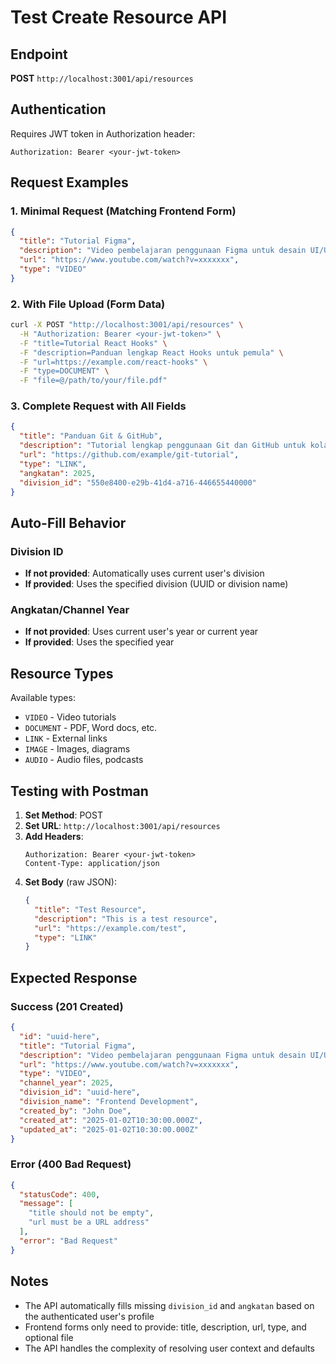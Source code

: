 # Test Create Resource API

## Endpoint
**POST** `http://localhost:3001/api/resources`

## Authentication
Requires JWT token in Authorization header:
```
Authorization: Bearer <your-jwt-token>
```

## Request Examples

### 1. Minimal Request (Matching Frontend Form)
```json
{
  "title": "Tutorial Figma",
  "description": "Video pembelajaran penggunaan Figma untuk desain UI/UX",
  "url": "https://www.youtube.com/watch?v=xxxxxxx",
  "type": "VIDEO"
}
```

### 2. With File Upload (Form Data)
```bash
curl -X POST "http://localhost:3001/api/resources" \
  -H "Authorization: Bearer <your-jwt-token>" \
  -F "title=Tutorial React Hooks" \
  -F "description=Panduan lengkap React Hooks untuk pemula" \
  -F "url=https://example.com/react-hooks" \
  -F "type=DOCUMENT" \
  -F "file=@/path/to/your/file.pdf"
```

### 3. Complete Request with All Fields
```json
{
  "title": "Panduan Git & GitHub",
  "description": "Tutorial lengkap penggunaan Git dan GitHub untuk kolaborasi",
  "url": "https://github.com/example/git-tutorial",
  "type": "LINK",
  "angkatan": 2025,
  "division_id": "550e8400-e29b-41d4-a716-446655440000"
}
```

## Auto-Fill Behavior

### Division ID
- **If not provided**: Automatically uses current user's division
- **If provided**: Uses the specified division (UUID or division name)

### Angkatan/Channel Year
- **If not provided**: Uses current user's year or current year
- **If provided**: Uses the specified year

## Resource Types
Available types:
- `VIDEO` - Video tutorials
- `DOCUMENT` - PDF, Word docs, etc.
- `LINK` - External links
- `IMAGE` - Images, diagrams
- `AUDIO` - Audio files, podcasts

## Testing with Postman

1. **Set Method**: POST
2. **Set URL**: `http://localhost:3001/api/resources`
3. **Add Headers**:
   ```
   Authorization: Bearer <your-jwt-token>
   Content-Type: application/json
   ```
4. **Set Body** (raw JSON):
   ```json
   {
     "title": "Test Resource",
     "description": "This is a test resource",
     "url": "https://example.com/test",
     "type": "LINK"
   }
   ```

## Expected Response

### Success (201 Created)
```json
{
  "id": "uuid-here",
  "title": "Tutorial Figma",
  "description": "Video pembelajaran penggunaan Figma untuk desain UI/UX",
  "url": "https://www.youtube.com/watch?v=xxxxxxx",
  "type": "VIDEO",
  "channel_year": 2025,
  "division_id": "uuid-here",
  "division_name": "Frontend Development",
  "created_by": "John Doe",
  "created_at": "2025-01-02T10:30:00.000Z",
  "updated_at": "2025-01-02T10:30:00.000Z"
}
```

### Error (400 Bad Request)
```json
{
  "statusCode": 400,
  "message": [
    "title should not be empty",
    "url must be a URL address"
  ],
  "error": "Bad Request"
}
```

## Notes
- The API automatically fills missing `division_id` and `angkatan` based on the authenticated user's profile
- Frontend forms only need to provide: title, description, url, type, and optional file
- The API handles the complexity of resolving user context and defaults